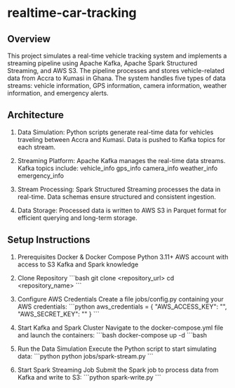 # realtime-car-tracking

## Overview
This project simulates a real-time vehicle tracking system and implements a streaming pipeline using Apache Kafka, Apache Spark Structured Streaming, and AWS S3. The pipeline processes and stores vehicle-related data from Accra to Kumasi in Ghana. The system handles five types of data streams: vehicle information, GPS information, camera information, weather information, and emergency alerts.

## Architecture
1. Data Simulation:
Python scripts generate real-time data for vehicles traveling between Accra and Kumasi.
Data is pushed to Kafka topics for each stream.

2. Streaming Platform:
Apache Kafka manages the real-time data streams.
Kafka topics include:
vehicle_info
gps_info
camera_info
weather_info
emergency_info

3. Stream Processing:
Spark Structured Streaming processes the data in real-time.
Data schemas ensure structured and consistent ingestion.

4. Data Storage:
Processed data is written to AWS S3 in Parquet format for efficient querying and long-term storage.


## Setup Instructions
1. Prerequisites
Docker & Docker Compose
Python 3.11+
AWS account with access to S3
Kafka and Spark knowledge

2. Clone Repository
\`\`\`bash
git clone <repository_url>
cd <repository_name>
\`\`\`


3. Configure AWS Credentials
Create a file jobs/config.py containing your AWS credentials:
\`\`\`python
aws_credentials = {
    "AWS_ACCESS_KEY": "<your-access-key>",
    "AWS_SECRET_KEY": "<your-secret-key>"
} 
\`\`\`

4. Start Kafka and Spark Cluster
Navigate to the docker-compose.yml file and launch the containers:
\`\`\`bash
docker-compose up -d
\`\`\`bash

5. Run the Data Simulation
Execute the Python script to start simulating data:
\`\`\`python
python jobs/spark-stream.py
\`\`\`

6. Start Spark Streaming Job
Submit the Spark job to process data from Kafka and write to S3:
\`\`\`python
spark-write.py
\`\`\`


